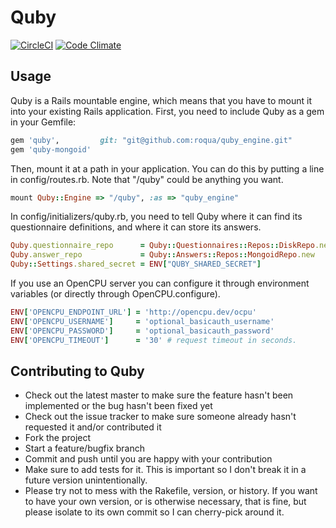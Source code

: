 Quby
====
[![CircleCI](https://circleci.com/gh/roqua/quby_engine.png?circle-token=b8c29e6c847094da985e5cbcd0e20648b11f0217&style=shield)](https://circleci.com/gh/roqua/quby_engine)
[![Code Climate](https://codeclimate.com/github/roqua/quby_engine/badges/gpa.svg)](https://codeclimate.com/github/roqua/quby_engine)

## Usage

Quby is a Rails mountable engine, which means that you have to mount it
into your existing Rails application. First, you need to include Quby as a gem in your Gemfile:

```ruby
gem 'quby',         git: "git@github.com:roqua/quby_engine.git"
gem 'quby-mongoid'
```

Then, mount it at a path in your application. You can do this by putting a line
in config/routes.rb. Note that "/quby" could be anything you want.

```ruby
mount Quby::Engine => "/quby", :as => "quby_engine"
```

In config/initializers/quby.rb, you need to tell Quby where it can find its questionnaire definitions,
and where it can store its answers.

```ruby
Quby.questionnaire_repo      = Quby::Questionnaires::Repos::DiskRepo.new(Rails.root.join("db/questionnaires"))
Quby.answer_repo             = Quby::Answers::Repos::MongoidRepo.new
Quby::Settings.shared_secret = ENV["QUBY_SHARED_SECRET"]
```

If you use an OpenCPU server you can configure it through environment variables (or directly through OpenCPU.configure).

```ruby
ENV['OPENCPU_ENDPOINT_URL'] = 'http://opencpu.dev/ocpu'
ENV['OPENCPU_USERNAME']     = 'optional_basicauth_username'
ENV['OPENCPU_PASSWORD']     = 'optional_basicauth_password'
ENV['OPENCPU_TIMEOUT']      = '30' # request timeout in seconds.
```

## Contributing to Quby

* Check out the latest master to make sure the feature hasn't been implemented
  or the bug hasn't been fixed yet
* Check out the issue tracker to make sure someone already hasn't requested it
  and/or contributed it
* Fork the project
* Start a feature/bugfix branch
* Commit and push until you are happy with your contribution
* Make sure to add tests for it. This is important so I don't break it in a
  future version unintentionally.
* Please try not to mess with the Rakefile, version, or history. If you want to
  have your own version, or is otherwise necessary, that is fine, but please
  isolate to its own commit so I can cherry-pick around it.
